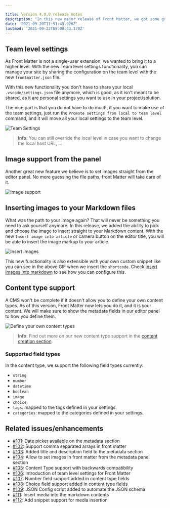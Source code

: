 ```yaml
---

title: Version 4.0.0 release notes
description: 'In this new major release of Front Matter, we got some great new features to announce to you.'
date: '2021-09-20T11:51:43.926Z'
lastmod: '2021-09-22T08:00:43.170Z'
---
```

<!-- markdownlint-disable MD013 MD003 MD041-->
## Team level settings

As Front Matter is not a single-user extension, we wanted to bring it to a higher level. With the new Team level settings functionality, you can manage your site by sharing the configuration on the team level with the new `frontmatter.json` file.

With this new functionality you don't have to share your local `.vscode/settings.json` file anymore, which is good, as it isn't meant to be shared, as it are personal settings you want to use in your project/solution.

The nice part is that you do not have to do much, if you want to make use of the team settings, just run the `Promote settings from local to team level` command, and it will move all your local settings to the team level.

![Team Settings](/releases/v4_0_0/team-settings.png)

> **Info**: You can still override the local level in case you want to change the local host URL, ...

## Image support from the panel

Another great new feature we believe is to set images straight from the editor panel. No more guessing the file paths, front Matter will take care of it.

![Image support](/releases/v4_0_0/image-support.gif)

## Inserting images to your Markdown files

What was the path to your image again? That will never be something you need to ask yourself anymore. In this release, we added the ability to pick and choose the image to insert straight to your Markdown content. With the new `Insert image into article` or camera button on the editor title, you will be able to insert the image markup to your article.

![Insert images](/releases/v4_0_0/insert-images.gif)

This new functionality is also extensible with your own custom snippet like you can see in the above GIF when we insert the `shortcode`. Check [insert images into markdown](/docs/markdown#insert-images) to see how you can configure this.

## Content type support

A CMS won't be complete if it doesn't allow you to define your own content types. As of this version, Front Matter now lets you do it, and it is your content. We will make sure to show the metadata fields in our editor panel to how you define them.

![Define your own content types](/releases/v4_0_0/content-type.png)

> **Info**: Find out more on our new content type support in the [content creation section](docs/content-creation).

### Supported field types

In the content type, we support the following field types currently:

- `string`
- `number`
- `datetime`
- `boolean`
- `image`
- `choice`
- `tags`: mapped to the tags defined in your settings.
- `categories`: mapped to the categories defined in your settings.

## Related issues/enhancements

- [#101](https://github.com/estruyf/vscode-front-matter/issues/101): Date picker available on the metadata section
- [#102](https://github.com/estruyf/vscode-front-matter/issues/102): Support comma separated arrays in front matter
- [#103](https://github.com/estruyf/vscode-front-matter/issues/103): Added title and description field to the metadata section
- [#104](https://github.com/estruyf/vscode-front-matter/issues/104): Allow to set images in front matter from the metadata panel section
- [#105](https://github.com/estruyf/vscode-front-matter/issues/105): Content Type support with backwards compatibility
- [#106](https://github.com/estruyf/vscode-front-matter/issues/106): Introduction of team level settings for Front Matter
- [#107](https://github.com/estruyf/vscode-front-matter/issues/107): Number field support added in content type fields
- [#108](https://github.com/estruyf/vscode-front-matter/issues/108): Choice field support added in content type fields
- [#109](https://github.com/estruyf/vscode-front-matter/issues/109): JSON Config script added to automate the JSON schema
- [#111](https://github.com/estruyf/vscode-front-matter/issues/111): Insert media into the markdown contents
- [#112](https://github.com/estruyf/vscode-front-matter/issues/112): Add snippet support for media insertion

<!-- markdownlint-enable MD013 MD003 MD041-->